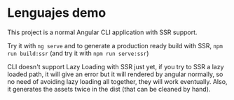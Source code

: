 # Lenguajes demo

This project is a normal Angular CLI application with SSR support.

Try it with `ng serve` and to generate a production ready build with SSR, `npm run build:ssr` (and try it with `npm run serve:ssr`)

CLI doesn't support Lazy Loading with SSR just yet, if you try to SSR a lazy loaded path, it will give an error but it will rendered by angular normally, so no need of avoiding lazy loading all together, they will work eventually.
Also, it generates the assets twice in the dist (that can be cleaned by hand).
